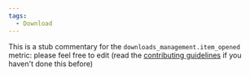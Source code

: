 ```yaml
---
tags:
  - Download
---
```


This is a stub commentary for the `downloads_management.item_opened` metric: please feel free to edit (read the
[contributing guidelines](https://github.com/mozilla/glean-annotations/blob/main/CONTRIBUTING.md)
if you haven't done this before)
